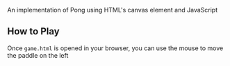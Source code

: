 An implementation of Pong using HTML's canvas element and JavaScript

## How to Play
Once `game.html` is opened in your browser, you can use the mouse to move the paddle on the left
